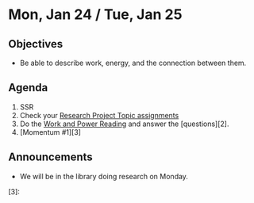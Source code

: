 Mon, Jan 24 / Tue, Jan 25
=================== 
  
Objectives  
------------  
- Be able to describe work, energy, and the connection between them.

Agenda    
---------    

1. SSR
2. Check your [Research Project Topic assignments][ptop]
3. Do the [Work and Power Reading][1] and answer the [questions][2].
4. [Momentum #1][3]

Announcements 
 -------------  
- We will be in the library doing research on Monday.

[1]: 
[2]: 
[3]: 

[prob]: https://avon.schoology.com/page/5575708549
[tst]: https://avon.schoology.com/assignment/5574857809/

[ptop]: https://avoncsc-my.sharepoint.com/:x:/g/personal/zjrohrbach_avon-schools_org/ERhuKfM6FuZAu7ceF1RrcTMBOxKzjRD5kdb5vncOwACRwg?e=W4jjF8
[pasmt]: https://avon.schoology.com/course/5138386979/materials/gp/5526865983
[pvid]: https://avon.schoology.com/course/5138386979/materials/gp/5526830072
<!--stackedit_data:
eyJoaXN0b3J5IjpbLTE0ODk4NDM0MjYsLTc3NzgzOTMyMCw2OT
A3NDM5ODgsMjY1NDg5NjA0LC0xNTUwMzU0MzcsMTEwNjg5MTk0
NCwtMTI1ODc5ODk4MCwxNTkwMDM5MTg4LC0xODA2MjEwNzU2LC
0xNDc4NDg4Njc0LC0xNTA2NzU0MDkzLDEzNDcwNzUyMzYsLTIw
MzAzOTA4MTYsLTE5NTY1MDc1MDcsMTkzNjUwNzMxNSwyMDkyMT
g1ODkxLDY5NTM3MzAyMiwxOTg0ODYxOTQ2LDE3NDY0Nzg0OTQs
OTA4ODE0MjFdfQ==
-->